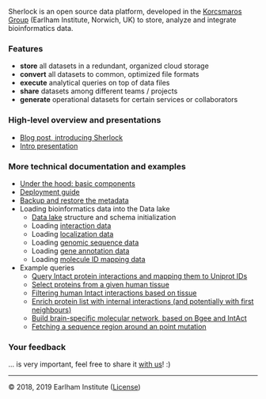 
Sherlock is an open source data platform, developed in the [Korcsmaros Group](http://www.earlham.ac.uk/korcsmaros-group) (Earlham Institute, Norwich, UK) to store, analyze and integrate bioinformatics data.


### Features
* **store** all datasets in a redundant, organized cloud storage
* **convert** all datasets to common, optimized file formats
* **execute** analytical queries on top of data files
* **share** datasets among different teams / projects
* **generate** operational datasets for certain services or collaborators


### High-level overview and presentations
* [Blog post, introducing Sherlock](http://www.earlham.ac.uk/articles/sherlock-elementary-genomics)
* [Intro presentation](https://docs.google.com/presentation/d/1DjXmMk_MBsZ375u7tQHWIV9Wsnyx-yl2XcmlYWfaFv0/edit?usp=sharing)


### More technical documentation and examples
* [Under the hood: basic components](basic_components.md)
* [Deployment guide](deployment_guide.md)
* [Backup and restore the metadata](backup_restore.md)
* Loading bioinformatics data into the Data lake
  * [Data lake](data_lake.md) structure and schema initialization
  * Loading [interaction data](loaders/load_interaction_data.md)
  * Loading [localization data](loaders/load_localization_data.md)
  * Loading [genomic sequence data](loaders/load_sequence_data.md)
  * Loading [gene annotation data](loaders/load_gene_annotation_data.md)
  * Loading [molecule ID mapping data](loaders/load_mapping_data.md)
* Example queries
  * [Query Intact protein interactions and mapping them to Uniprot IDs](example_queries/simple_mapping.md)
  * [Select proteins from a given human tissue](example_queries/filter_proteins_from_tissue.md)
  * [Filtering human Intact interactions based on tissue](example_queries/filter_interactions_from_tissue.md)
  * [Enrich protein list with internal interactions (and potentially with first neighbours)](example_queries/enrich_protein_list.md)
  * [Build brain-specific molecular network, based on Bgee and IntAct](example_queries/brain_specific_network.md)
  * [Fetching a sequence region around an point mutation](example_queries/sequence_region.md)
  

### Your feedback
... is very important, feel free to share it [with us](http://www.earlham.ac.uk/korcsmaros-group)! :)

---
© 2018, 2019 Earlham Institute ([License](./sherlock_license.md))